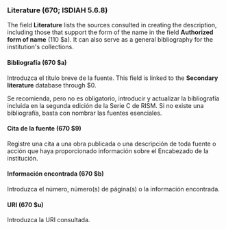 ### Literature (670; ISDIAH 5.6.8)

The field **Literature** lists the sources consulted in creating the description, including those that support the form of the name in the field **Authorized form of name** (110 $a). It can also serve as a general bibliography for the institution's collections.

#### Bibliografía (670 $a)

Introduzca el título breve de la fuente. This field is linked to the **Secondary literature** database through $0.

Se recomienda, pero no es obligatorio, introducir y actualizar la bibliografía incluida en la segunda edición de la Serie C de RISM. Si no existe una bibliografía, basta con nombrar las fuentes esenciales.

#### Cita de la fuente (670 $9)

Registre una cita a una obra publicada o una descripción de toda fuente o acción que haya proporcionado información sobre el Encabezado de la institución.

#### Información encontrada (670 $b)

Introduzca el número, número(s) de página(s) o la información encontrada.

#### URI (670 $u)

Introduzca la URI consultada.

